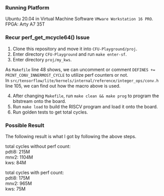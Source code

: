 ### Running Platform
Ubuntu 20.04 in Virtual Machine Software `VMware Workstation 16 PRO`.  
FPGA: Arty A7 35T  
### Recur perf_get_mcycle64() Issue  
1. Clone this repository and move it into `CFU-Playground/proj`.  
2. Enter directory `CFU-Playground` and run `make enter-sf`.  
3. Enter directory `proj/my_kws`.

As `Makefile` line 48 shows, we can uncomment or comment `DEFINES += PRINT_CONV_INNERMOST_CYCLE` to utilize perf counters or not.  
In `src/tensorflow/lite/kernels/internal/reference/integer_ops/conv.h` line 105, we can find out how the macro above is used.  

4. After changing `Makefile`, run `make clean && make prog` to program the bitstream onto the board.
5. Run `make load` to build the RISCV program and load it onto the board.
6. Run golden tests to get total cycles.

### Possible Result  
The following result is what I got by following the above steps.  

total cycles without perf count:  
pdti8: 215M  
mnv2:  1104M  
kws:   84M  

total cycles with perf count:  
pdti8: 175M  
mnv2:  965M  
kws:   75M
